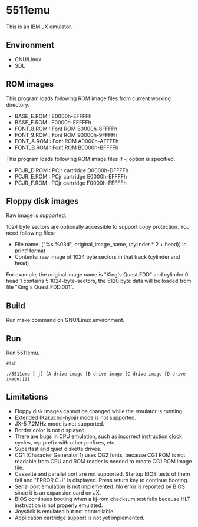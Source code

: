 # 5511emu #

This is an IBM JX emulator.

## Environment ##

* GNU/Linux
* SDL

## ROM images ##

This program loads following ROM image files from current working directory.

* BASE_E.ROM : E0000h-EFFFFh
* BASE_F.ROM : F0000h-FFFFFh
* FONT_8.ROM : Font ROM 80000h-8FFFFh
* FONT_9.ROM : Font ROM 90000h-9FFFFh
* FONT_A.ROM : Font ROM A0000h-AFFFFh
* FONT_B.ROM : Font ROM B0000h-BFFFFh

This program loads following ROM image files if -j option is specified.

* PCJR_D.ROM : PCjr cartridge D0000h-DFFFFh
* PCJR_E.ROM : PCjr cartridge E0000h-EFFFFh
* PCJR_F.ROM : PCjr cartridge F0000h-FFFFFh

## Floppy disk images ##

Raw image is supported.

1024 byte sectors are optionally accessible to support copy protection. You need following files:

* File name: ("%s.%03d", original_image_name, (cylinder * 2 + head)) in printf format
* Contents: raw image of 1024 byte sectors in that track (cylinder and head)

For example, the original image name is "King's Quest.FDD" and cylinder 0 head 1 contains 5 1024-byte-sectors, the 5120 byte data will be loaded from file "King's Quest.FDD.001".

## Build ##

Run make command on GNU/Linux environment.

## Run ##

Run 5511emu.

```
#!sh

./5511emu [-j] [A drive image [B drive image [C drive image [D drive image]]]]
```

## Limitations ##

* Floppy disk images cannot be changed while the emulator is running.
* Extended (Kakucho-hyoji) mode is not supported.
* JX-5 7.2MHz mode is not supported.
* Border color is not displayed.
* There are bugs in CPU emulation, such as incorrect instruction clock cycles, rep prefix with other prefixes, etc.
* Superfast and quiet diskette drives.
* CG1 (Character Generator 1) uses CG2 fonts, because CG1 ROM is not readable from CPU and ROM reader is needed to create CG1 ROM image file.
* Cassette and parallel port are not supported. Startup BIOS tests of them fail and "ERROR C J" is displayed. Press return key to continue booting.
* Serial port emulation is not implemented. No error is reported by BIOS since it is an expansion card on JX.
* BIOS continues booting when a kj-rom checksum test fails because HLT instruction is not properly emulated.
* Joystick is emulated but not controllable.
* Application cartridge support is not yet implemented.